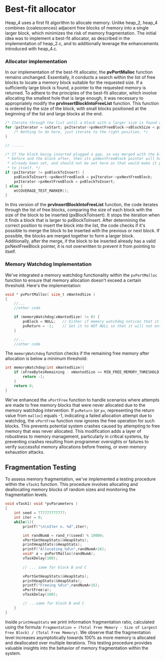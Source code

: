 # Best-fit allocator
Heap_4 uses a first fit algorithm to allocate memory. Unlike heap_2, heap_4 combines 
(coalescences) adjacent free blocks of memory into a single larger block, which minimizes the 
risk of memory fragmentation. 
The initial idea was to implement a best-fit allocator, as described in the implementation of heap_2.c, and to additionally leverage the enhancements introduced with heap_4.c.

### Allocator implementation

In our implementation of the best-fit allocator, the **pvPortMalloc** function remains unchanged. Essentially, it conducts a search within the list of free blocks to locate a memory block suitable for the requested size. If a sufficiently large block is found, a pointer to the requested memory is returned. To adhere to the principles of the best-fit allocator, which involve allocating the smallest hole that is large enough, it was necessary to appropriately modify the **prvInsertBlockIntoFreeList** function. This function is ordered by the size of the block, with small blocks positioned at the beginning of the list and large blocks at the end.

```c
/* Iterate through the list until a block with a larger size is found or the end is reached */
for (pxIterator = &xStart; pxIterator->pxNextFreeBlock->xBlockSize < pxBlockToInsert->xBlockSize && pxIterator->pxNextFreeBlock != pxEnd; pxIterator = pxIterator->pxNextFreeBlock) {
    /* Nothing to do here, just iterate to the right position. */
}

// ......

/* If the block being inserted plugged a gap, so was merged with the block
 * before and the block after, then its pxNextFreeBlock pointer will have
 * already been set, and should not be set here as that would make it point
 * to itself. */
if (pxIterator != pxBlockToInsert) {
    pxBlockToInsert->pxNextFreeBlock = pxIterator->pxNextFreeBlock;
    pxIterator->pxNextFreeBlock = pxBlockToInsert;
} else {
    mtCOVERAGE_TEST_MARKER();
}
 ```


In this version of the **prvInsertBlockIntoFreeList** function, the code iterates through the list of free blocks, comparing the size of each block with the size of the block to be inserted (pxBlockToInsert). It stops the iteration when it finds a block that is larger to pxBlockToInsert. After determining the correct position to insert the block into the list, the code checks if it's possible to merge the block to be inserted with the previous or next block. If possible, the blocks are merged together to form a larger block. Additionally, after the merge, if the block to be inserted already has a valid pxNextFreeBlock pointer, it is not overwritten to prevent it from pointing to itself.


### Memory Watchdog Implementation
We've integrated a memory watchdog functionality within the `pvPortMalloc` function to ensure that memory allocation doesn't exceed a certain threshold. Here's the implementation:

```c
void * pvPortMalloc( size_t xWantedSize )
{
    //...
    //other code

    if (memoryWatchdog(xWantedSize) != 0) {
        pxBlock = NULL;   // Either if memory watchdog notices that it will exceed the threshold or if the largest block can't contain it: I can't allocate so I set to NULL to not enter the if but instead enter in else
        pvReturn = -1;    // Set it to NOT NULL so that it will not enter in malloc failed hook so does not crash the whole system
    }

    //...
    //other code
```

The `memoryWatchdog` function checks if the remaining free memory after allocation is below a minimum threshold:

```c
int memoryWatchdog(int xWantedSize){
    if (xFreeBytesRemaining - xWantedSize <= MIN_FREE_MEMORY_THRESHOLD) {
        return -1;
    }
    return 0;
}
```

We've enhanced the `vPortFree` function to handle scenarios where attempts are made to free memory blocks that were never allocated due to the memory watchdog intervention.
If `pvReturn` (or `pv`, representing the return value from `malloc`) equals -1, indicating a failed allocation attempt due to watchdog, the `vPortFree` function now ignores the free operation for such blocks. This prevents potential system crashes caused by attempting to free memory that was never allocated.
This modification adds a layer of robustness to memory management, particularly in critical systems, by preventing crashes resulting from programmer oversights or failures to verify successful memory allocations before freeing, or even memory exhaustion attacks.

## Fragmentation Testing

To assess memory fragmentation, we've implemented a testing procedure within the `vTask1` function. This procedure involves allocating and deallocating memory blocks of random sizes and monitoring the fragmentation levels.

```c
void vTask1( void *pvParameters )
{
    int seed = 777777777777;
	int iter = 0;
	while(1){
		printf("\n\nIter n. %d",iter);

		int randNumA = rand_r(&seed) % 10000;
		vPortGetHeapStats(&HeapStats);
		printHeapStats(&HeapStats);
		printf("Allocating %d\n",randNumA+16);
		void* a = pvPortMalloc(randNumA);
		vTaskDelay(100);
        
        // ... same for block B and C

        vPortGetHeapStats(&HeapStats);
		printHeapStats(&HeapStats);
		printf("Freeing %d\n",randNumA+16);
		vPortFree(a);
		vTaskDelay(100);

        // ...same for block B and C
    }
}
```

Inside `printHeapStats` we print information fragmentation ratio, calculated using the formula:
`Fragmentation = (Total Free Memory - Size of Largest Free Block) / (Total Free Memory)`.
We observe that the fragmentation level increases asymptotically towards 100% as more memory is allocated and deallocated over multiple iterations. This testing procedure provides valuable insights into the behavior of memory fragmentation within the system.